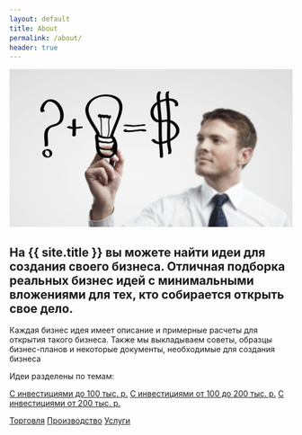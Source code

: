 ```yaml
---
layout: default
title: About
permalink: /about/
header: true
---
```


<img src="/images/business.jpg">
<h2>На {{ site.title }} вы можете найти идеи для создания своего бизнеса. Отличная подборка реальных бизнес идей с минимальными вложениями для тех, кто собирается открыть свое дело.</h2>
<div class="about-text">
<p>Каждая бизнес идея имеет описание и примерные расчеты для открытия такого бизнеса. Также мы выкладываем советы, образцы бизнес-планов  и некоторые документы, необходимые для создания бизнеса</p>
<p>Идеи разделены по темам:</p>
</div>

[С инвестициями до 100 тыс. р.][small-invest]
[С инвестициями от 100 до 200 тыс. р.][middle-invest]
[С инвестициями от 200 тыс. р.][huge-invest]
 
[Торговля][trading]
[Производство][making]
[Услуги][service]

[small-invest]: /small-invest.md
[middle-invest]: /middle-invest.md
[huge-invest]: /huge-invest.md
[trading]: /trading.md
[making]: /making.md
[service]: /service.md

